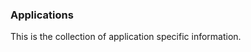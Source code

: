### Applications ###

<!-- -meta- basic -->
This is the collection of application specific information.

